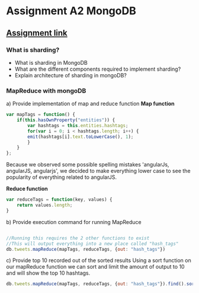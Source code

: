 # Assignment A2 MongoDB

## [Assignment link](<MongoDBExercise.pdf>)

### What is sharding?
- What is sharding in MongoDB
- What are the different components required to implement sharding?
- Explain architecture of sharding in mongoDB?

### MapReduce with mongoDB

a) Provide implementation of map and reduce function
**Map function**
```javascript
var mapTags = function() {
    if(this.hasOwnProperty("entities")) {
        var hashtags = this.entities.hashtags;
        for(var i = 0; i < hashtags.length; i++) {
        emit(hashtags[i].text.toLowerCase(), 1);
        }
    }
};
```
Because we observed some possible spelling mistakes 'angularJs, angularJS, angularjs', we decided to make everything lower case to see the popularity of everything related to angularJS.

**Reduce function**
```javascript
var reduceTags = function(key, values) {
    return values.length;
}
```

b) Provide execution command for running MapReduce
```javascript

//Running this requires the 2 other functions to exist
//This will output everything into a new place called "hash_tags"
db.tweets.mapReduce(mapTags, reduceTags, {out: "hash_tags"})
```

c) Provide top 10 recorded out of the sorted results
Using a sort function on our mapReduce function we can sort and limit the amount of output to 10 and will show the top 10 hashtags.
```javascript
db.tweets.mapReduce(mapTags, reduceTags, {out: "hash_tags"}).find().sort({ 'value': -1 }).limit(10)

```
